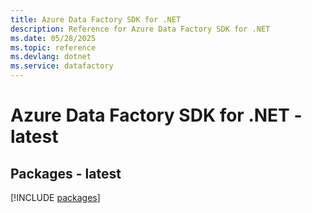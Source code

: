 ```yaml
---
title: Azure Data Factory SDK for .NET
description: Reference for Azure Data Factory SDK for .NET
ms.date: 05/28/2025
ms.topic: reference
ms.devlang: dotnet
ms.service: datafactory
---
```

# Azure Data Factory SDK for .NET - latest
## Packages - latest
[!INCLUDE [packages](data-factory-index.md)]